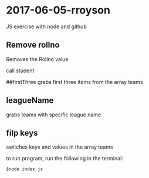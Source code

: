 # 2017-06-05-rroyson

JS exercise with node and github

## Remove rollno
Removes the Rollno value

call student

##firstThree
grabs first three items from the array teams

## leagueName
grabs teams with specific league name

## filp keys
switches keys and values in the array teams



to run program, run the following in the terminal:

```
$node index.js
```
